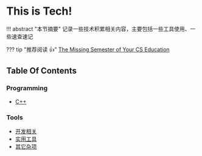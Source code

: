 
# This is Tech!

!!! abstract "本节摘要"
    记录一些技术积累相关内容，主要包括一些工具使用、一些速查速记

??? tip "推荐阅读 👍"
    [The Missing Semester of Your CS Education](https://missing.csail.mit.edu)

## Table Of Contents

### Programming

- [C++](CPP/index.md)

### Tools

- [开发相关](Developing/index.md)
- [实用工具](Tools/index.md)
- [其它杂项](Miscellaneous/index.md)
